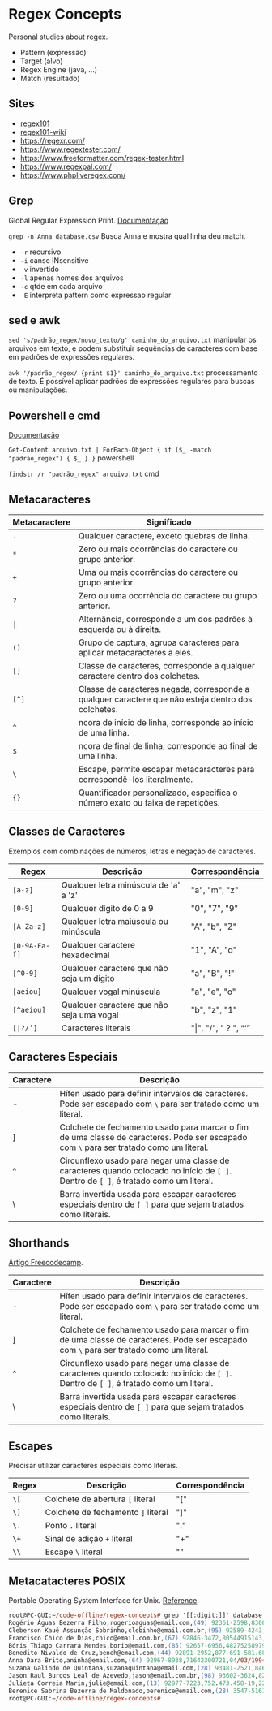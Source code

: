 # Regex Concepts
Personal studies about regex.
- Pattern (expressão)
- Target (alvo)
- Regex Engine (java, ...)
- Match (resultado)

## Sites
- [regex101](https://regex101.com/)
- [regex101-wiki](https://github.com/firasdib/Regex101/wiki/)
- https://regexr.com/
- https://www.regextester.com/
- https://www.freeformatter.com/regex-tester.html
- https://www.regexpal.com/
- https://www.phpliveregex.com/

## Grep
Global Regular Expression Print.
[Documentação](https://www.gnu.org/software/grep/manual/grep.html)

`grep -n Anna database.csv`
Busca Anna e mostra qual linha deu match.

- `-r` recursivo
- `-i` canse INsensitive
- `-v` invertido
- `-l` apenas nomes dos arquivos
- `-c` qtde em cada arquivo
- `-E` interpreta pattern como expressao regular 

## sed e awk
`sed 's/padrão_regex/novo_texto/g' caminho_do_arquivo.txt`
manipular os arquivos em texto, e podem substituir sequências de caracteres com base em padrões de expressões regulares.

`awk '/padrão_regex/ {print $1}' caminho_do_arquivo.txt`
processamento de texto. É possível aplicar padrões de expressões regulares para buscas ou manipulações.

## Powershell e cmd
[Documentação](https://learn.microsoft.com/pt-br/powershell/module/microsoft.powershell.core/about/about_regular_expressions?view=powershell-7.5&viewFallbackFrom=powershell-7.3)

`Get-Content arquivo.txt | ForEach-Object { if ($_ -match "padrão_regex") { $_ } }`
powershell

`findstr /r "padrão_regex" arquivo.txt`
cmd

## Metacaracteres
<table>
  <thead>
    <tr>
      <th>Metacaractere</th>
      <th>Significado</th>
    </tr>
  </thead>
  <tbody>
    <tr>
      <td><code>.</code></td>
      <td>Qualquer caractere, exceto quebras de linha.</td>
    </tr>
    <tr>
      <td><code>*</code></td>
      <td>Zero ou mais ocorrências do caractere ou grupo anterior.</td>
    </tr>
    <tr>
      <td><code>+</code></td>
      <td>Uma ou mais ocorrências do caractere ou grupo anterior.</td>
    </tr>
    <tr>
      <td><code>?</code></td>
      <td>Zero ou uma ocorrência do caractere ou grupo anterior.</td>
    </tr>
    <tr>
      <td><code>|</code></td>
      <td>Alternância, corresponde a um dos padrões à esquerda ou à direita.</td>
    </tr>
    <tr>
      <td><code>()</code></td>
      <td>Grupo de captura, agrupa caracteres para aplicar metacaracteres a eles.</td>
    </tr>
    <tr>
      <td><code>[]</code></td>
      <td>Classe de caracteres, corresponde a qualquer caractere dentro dos colchetes.</td>
    </tr>
    <tr>
      <td><code>[^]</code></td>
      <td>Classe de caracteres negada, corresponde a qualquer caractere que não esteja dentro dos colchetes.</td>
    </tr>
    <tr>
      <td><code>^</code></td>
      <td>ncora de início de linha, corresponde ao início de uma linha.</td>
    </tr>
    <tr>
      <td><code>$</code></td>
      <td>ncora de final de linha, corresponde ao final de uma linha.</td>
    </tr>
    <tr>
      <td><code>\</code></td>
      <td>Escape, permite escapar metacaracteres para correspondê-los literalmente.</td>
    </tr>
    <tr>
      <td><code>{}</code></td>
      <td>Quantificador personalizado, especifica o número exato ou faixa de repetições.</td>
    </tr>
  </tbody>
</table>

## Classes de Caracteres
Exemplos com combinações de números, letras e negação de caracteres.
<table>
  <thead>
    <tr>
      <th>Regex</th>
      <th>Descrição</th>
      <th>Correspondência</th>
    </tr>
  </thead>
  <tbody>
    <tr>
      <td><code>[a-z]</code></td>
      <td>Qualquer letra minúscula de 'a' a 'z'</td>
      <td>"a", "m", "z"</td>
    </tr>
    <tr>
      <td><code>[0-9]</code></td>
      <td>Qualquer dígito de 0 a 9</td>
      <td>"0", "7", "9"</td>
    </tr>
    <tr>
      <td><code>[A-Za-z]</code></td>
      <td>Qualquer letra maiúscula ou minúscula</td>
      <td>"A", "b", "Z"</td>
    </tr>
    <tr>
      <td><code>[0-9A-Fa-f]</code></td>
      <td>Qualquer caractere hexadecimal</td>
      <td>"1", "A", "d"</td>
    </tr>
    <tr>
      <td><code>[^0-9]</code></td>
      <td>Qualquer caractere que não seja um dígito</td>
      <td>"a", "B", "!"</td>
    </tr>
    <tr>
      <td><code>[aeiou]</code></td>
      <td>Qualquer vogal minúscula</td>
      <td>"a", "e", "o"</td>
    </tr>
    <tr>
      <td><code>[^aeiou]</code></td>
      <td>Qualquer caractere que não seja uma vogal</td>
      <td>"b", "z", "1"</td>
    </tr>
    <tr>
      <td><code>[|?/’]</code></td>
      <td>Caracteres literais</td>
      <td>"|", "/", " ? ", “‘”</td>
    </tr>
  </tbody>
</table>

## Caracteres Especiais
<table>
  <thead>
    <tr>
      <th>Caractere</th>
      <th>Descrição</th>
    </tr>
  </thead>
  <tbody>
    <tr>
      <td>-</td>
      <td>Hífen usado para definir intervalos de caracteres. Pode ser escapado com <code>\</code> para ser tratado como um literal.</td>
    </tr>
    <tr>
      <td>]</td>
      <td>Colchete de fechamento usado para marcar o fim de uma classe de caracteres. Pode ser escapado com <code>\</code> para ser tratado como um literal.</td>
    </tr>
    <tr>
      <td>^</td>
      <td>Circunflexo usado para negar uma classe de caracteres quando colocado no início de <code>[ ]</code>. Dentro de <code>[ ]</code>, é tratado como um literal.</td>
    </tr>
    <tr>
      <td>\</td>
      <td>Barra invertida usada para escapar caracteres especiais dentro de <code>[ ]</code> para que sejam tratados como literais.</td>
    </tr>
  </tbody>
</table>

## Shorthands
[Artigo Freecodecamp](https://www.freecodecamp.org/news/what-does-d-mean-in-regex/).
<table>
  <thead>
    <tr>
      <th>Caractere</th>
      <th>Descrição</th>
    </tr>
  </thead>
  <tbody>
    <tr>
      <td>-</td>
      <td>Hífen usado para definir intervalos de caracteres. Pode ser escapado com <code>\</code> para ser tratado como um literal.</td>
    </tr>
    <tr>
      <td>]</td>
      <td>Colchete de fechamento usado para marcar o fim de uma classe de caracteres. Pode ser escapado com <code>\</code> para ser tratado como um literal.</td>
    </tr>
    <tr>
      <td>^</td>
      <td>Circunflexo usado para negar uma classe de caracteres quando colocado no início de <code>[ ]</code>. Dentro de <code>[ ]</code>, é tratado como um literal.</td>
    </tr>
    <tr>
      <td>\</td>
      <td>Barra invertida usada para escapar caracteres especiais dentro de <code>[ ]</code> para que sejam tratados como literais.</td>
    </tr>
  </tbody>
</table>

## Escapes
Precisar utilizar caracteres especiais como literais.
<table>
  <thead>
    <tr>
      <th>Regex</th>
      <th>Descrição</th>
      <th>Correspondência</th>
    </tr>
  </thead>
  <tbody>
    <tr>
      <td><code>\[</code></td>
      <td>Colchete de abertura <code>[</code> literal</td>
      <td>"["</td>
    </tr>
    <tr>
      <td><code>\]</code></td>
      <td>Colchete de fechamento <code>]</code> literal</td>
      <td>"]"</td>
    </tr>
    <tr>
      <td><code>\.</code></td>
      <td>Ponto <code>.</code> literal</td>
      <td>"."</td>
    </tr>
    <tr>
      <td><code>\+</code></td>
      <td>Sinal de adição <code>+</code> literal</td>
      <td>"+"</td>
    </tr>
    <tr>
      <td><code>\\</code></td>
      <td>Escape <code>\</code> literal</td>
      <td>""</td>
    </tr>
  </tbody>
</table>

## Metacatacteres POSIX
Portable Operating System Interface for Unix.
[Reference](https://www.regular-expressions.info/posixbrackets.html).

```ps
root@PC-GUI:~/code-offline/regex-concepts# grep '[[:digit:]]' database.csv
Rogério Águas Bezerra Filho,rogerioaguas@email.com,(49) 92361-2598,83085126406,22/07/1995
Cleberson Kauê Assunção Sobrinho,clebinho@email.com.br,(95) 92589-4243,18440126387,19/03/1959
Francisco Chico de Dias,chico@email.com.br,(67) 92846-3472,80544915143,17/10/2004
Bóris Thiago Carrara Mendes,borio@email.com,(85) 92657-6956,48275258979,17/06/1999
Benedito Nivaldo de Cruz,beneh@email.com,(44) 92891-2952,877-691-581.68,15/12/1997
Anna Dara Brito,aninha@email.com,(64) 92967-8938,71642300721,04/03/1994
Suzana Galindo de Quintana,suzanaquintana@email.com,(28) 93481-2521,84658458594,19/11/1964
Jason Raul Burgos Leal de Azevedo,jason@email.com.br,(98) 93602-3624,826.580.743-01,13 05 1973
Julieta Correia Marin,julie@email.com,(13) 92977-7223,752.473.458-19,22111996
Berenice Sabrina Bezerra de Maldonado,berenice@email.com,(28) 3547-5161,764.682.144-67,28.03.1984
root@PC-GUI:~/code-offline/regex-concepts#
```
